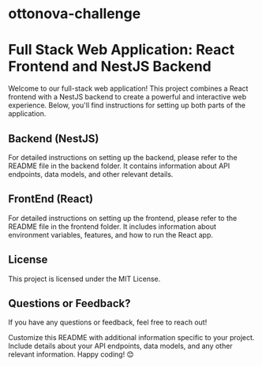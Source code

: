 # ottonova-challenge

# **Full Stack Web Application: React Frontend and NestJS Backend**

Welcome to our full-stack web application! This project combines a React
frontend with a NestJS backend to create a powerful and interactive web
experience. Below, you'll find instructions for setting up both parts of
the application.




## **Backend (NestJS)**
For detailed instructions on setting up the backend, please refer to the README file in the backend folder. It contains information about API endpoints, data models, and other relevant details.



## **FrontEnd (React)**
For detailed instructions on setting up the frontend, please refer to the README file in the frontend folder. It includes information about environment variables, features, and how to run the React app.
## **License**

This project is licensed under the MIT License.

## **Questions or Feedback?**

If you have any questions or feedback, feel free to reach out!

Customize this README with additional information specific to your
project. Include details about your API endpoints, data models, and any
other relevant information. Happy coding! 😊
